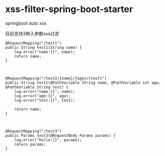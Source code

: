 # xss-filter-spring-boot-starter
springboot auto xss 

目前支持3种入参数xss过滤

    @RequestMapping("/test1")
    public String test1(String name) {
        log.error("name:{}", name);
        return name;
    }
    
    

    @RequestMapping("/test2/{name}/{age}/{test}")
    public String test2(@PathVariable String name, @PathVariable int age, @PathVariable String test) {
        log.error("name:{}", name);
        log.error("age:{}", age);
        log.error("test:{}", test);

        return name;
    }
    


    @RequestMapping("/test3")
    public Params test3(@RequestBody Params params) {
        log.error("hello:{}", params);
        return params;
    }
